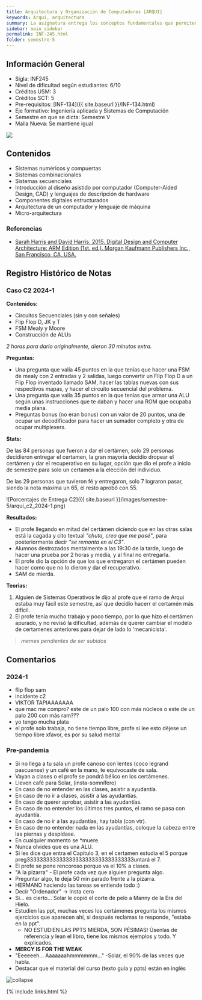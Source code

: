 ```yaml
---
title: Arquitectura y Organización de Computadores [ARQUI]
keywords: Arqui, arquitectura
summary: La asignatura entrega los conceptos fundamentales que permiten comprender la organización de los computadores modernos y acercarse a una disciplina que está en constante cambio y que es básica para crear sistemas de software eficientes. Además, muestra la interdependencia entre los programas computacionales y la arquitectura de hardware que lo sustenta.
sidebar: main_sidebar
permalink: INF-245.html
folder: semestre-5
---
```


## Información General

- Sigla: INF245
- Nivel de dificultad según estudiantes: 6/10
- Créditos USM: 3
- Créditos SCT: 5
- Pre-requisitos: [INF-134]({{ site.baseurl }}/INF-134.html)
- Eje formativo: Ingeniería aplicada y Sistemas de Computación
- Semestre en que se dicta: Semestre V
- Malla Nueva: Se mantiene igual

<img id="right-img" src="{{ site.baseurl }}/images/semestre-5/solar.jpg">

## Contenidos

- Sistemas numéricos y compuertas
- Sistemas combinacionales
- Sistemas secuenciales
- Introducción al diseño asistido por computador (Computer-Aided Design, CAD) y lenguajes de descripción de hardware
- Componentes digitales estructurados
- Arquitectura de un computador y lenguaje de máquina
- Micro-arquitectura

### Referencias

- [Sarah Harris and David Harris. 2015. Digital Design and Computer Architecture: ARM Edition (1st. ed.). Morgan Kaufmann Publishers Inc., San Francisco, CA, USA.](https://dl.acm.org/doi/book/10.5555/2815529)

## Registro Histórico de Notas

### Caso C2 2024-1

**Contenidos:**

- Circuitos Secuenciales (sin y con señales)
- Flip Flop D, JK y T
- FSM Mealy y Moore
- Construcción de ALUs

*2 horas para darlo originalmente, dieron 30 minutos extra.*

**Preguntas:**

- Una pregunta que valía 45 puntos en la que tenías que hacer una FSM de mealy con 2 entradas y 2 salidas, luego convertir un Flip Flop D a un Flip Flop inventado llamado SAM, hacer las tablas nuevas con sus respectivos mapas, y hacer el circuito secuencial del problema.
- Una pregunta que valía 35 puntos en la que tenías que armar una ALU según unas instrucciones que te daban y hacer una ROM que ocupaba media plana.
- Preguntas bonus (no eran bonus) con un valor de 20 puntos, una de ocupar un decodificador para hacer un sumador completo y otra de ocupar multiplexers.

**Stats:**

De las 84 personas que fueron a dar el certámen, solo 29 personas decidieron entregar el certamen, la gran mayoria decidio dropear el certámen y dar el recuperativo en su lugar, opción que dio el profe a inicio de semestre para solo un certamén a la elección del individuo.

De las 29 personas que tuvieron fé y entregaron, solo 7 lograron pasar, siendo la nota máxima un 65, el resto aprobó con 55.

![Porcentajes de Entrega C2]({{ site.baseurl }}/images/semestre-5/arqui_c2_2024-1.png)

**Resultados:**

- El profe llegando en mitad del certámen diciendo que en las otras salas está la cagada y cito textual *"chuta, creo que me pasé"*, para posteriormente decir *"se remonta en el C3"*.
- Alumnos destrozados mentalmente a las 19:30 de la tarde, luego de hacer una prueba por 2 horas y media, y al final no entregarla.
- El profe dio la opción de que los que entregaron el certámen pueden hacer como que no lo dieron y dar el recuperativo.
- SAM de mierda.

**Teorias:**

1. Alguien de Sistemas Operativos le dijo al profe que el ramo de Arqui estaba muy fácil este semestre, así que decidio hacerr el certamén más dificil.
2. El profe tenía mucho trabajo y poco tiempo, por lo que hizo el certámen apurado, y no revisó la dificultad, además de querer cambiar el modelo de certamenes anteriores para dejar de lado lo 'mecanicista'.

> *memes pendientes de ser subidos*

## Comentarios

### 2024-1

- flip flop sam
- incidente c2
- VIKTOR TAPIAAAAAAA
- que mac me compro? este de un palo 100 con más núcleos o este de un palo 200 con más ram???
- yo tengo mucha plata
- el profe solo trabaja, no tiene tiempo libre, profe si lee esto déjese un tiempo libre xfavor, es por su salud mental

### Pre-pandemia

- Si no llega a tu sala un profe canoso con lentes (coco legrand pascuense) y un café en la mano, te equivocaste de sala.
- Vayan a clases o el profe se pondrá bélico en los certámenes.
- Lleven café para Solar, (insta-somnífero)
- En caso de no entender en las clases, asistir a ayudantía.
- En caso de no ir a clases, asistir a las ayudantías.
- En caso de querer aprobar, asistir a las ayudantías.
- En caso de no entender los últimos tres puntos, el ramo se pasa con ayudantía.
- En caso de no ir a las ayudantías, hay tabla (con vtr).
- En caso de no entender nada en las ayudantías, coloque la cabeza entre las piernas y despídase.
- En cualquier momento se *muere.
- Nunca olvides que es una ALU.
- Si les dice que entra el Capítulo 3, en el certamen estudia el 5 porque preg333333333333333333333333333333333untará el 7.
- El profe se pone rencoroso porque va el 10% a clases.
- "A la pizarra" -  El profe cada vez que alguien pregunta algo.
- Preguntar algo, te deja 50 min parado frente a la pizarra.
- HERMANO haciendo las tareas se entiende todo :)
- Decir "Ordenador" -> Insta cero
- Si... es cierto... Solar le copió el corte de pelo a Manny de la Era del Hielo.
- Estudien las ppt, muchas veces los certámenes pregunta los mismos ejercicios que aparecen ahí, si después reclamas te responde, "estaba en la ppt".
  - NO ESTUDIEN LAS PPTS MIERDA, SON PÉSIMAS! Úsenlas de referencia y lean el libro, tiene los mismos ejemplos y todo. Y explicados.
- **MERCY IS FOR THE WEAK**
- "Eeeeeeh... Aaaaaaahmmmmmm..." -Solar, el 90% de las veces que habla.
- Destacar que el material del curso (texto guía y ppts) están en inglés

<img src="images/semestre-5/puestas_logicas.jpg" alt="collapse" height="auto">

{% include links.html %}
